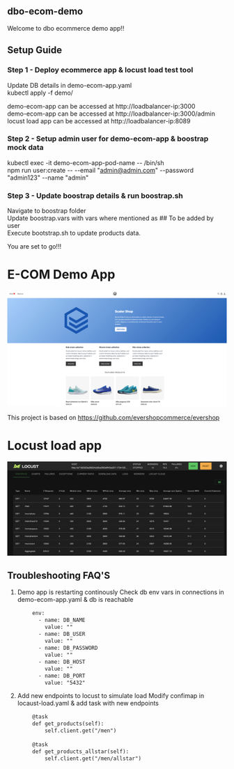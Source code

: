 ## dbo-ecom-demo

Welcome to dbo ecommerce demo app!!

## Setup Guide

### Step 1 - Deploy ecommerce app & locust load test tool

Update DB details in demo-ecom-app.yaml <br>
kubectl apply -f demo/ <br>

demo-ecom-app can be accessed at http://loadbalancer-ip:3000 <br>
demo-ecom-app can be accessed at http://loadbalancer-ip:3000/admin <br>
locust load app can be accessed at http://loadbalancer-ip:8089 <br>


### Step 2 - Setup admin user for demo-ecom-app & boostrap mock data

kubectl exec -it demo-ecom-app-pod-name -- /bin/sh <br>
npm run user:create -- --email "admin@admin.com" --password "admin123" --name "admin" <br>


### Step 3 - Update boostrap details & run boostrap.sh

Navigate to boostrap folder <br>
Update boostrap.vars with vars where mentioned as ## To be added by user <br>
Execute bootstrap.sh to update products data. <br>

You are set to go!!!

# E-COM Demo App
![Demo APP Screenshot](readmeimages/app.png)

This project is based on https://github.com/evershopcommerce/evershop

# Locust load app
![LOAD APP Screenshot](readmeimages/load.png)


## Troubleshooting FAQ'S

1. Demo app is restarting continously
Check db env vars in connections in demo-ecom-app.yaml & db is reachable

```
        env:
          - name: DB_NAME
            value: ""
          - name: DB_USER
            value: ""
          - name: DB_PASSWORD
            value: ""
          - name: DB_HOST
            value: ""
          - name: DB_PORT
            value: "5432"
```

2. Add new endpoints to locust to simulate load
Modify confimap in locaust-load.yaml & add task with new endpoints

```
        @task
        def get_products(self):
            self.client.get("/men")

        @task
        def get_products_allstar(self):
            self.client.get("/men/allstar")
```